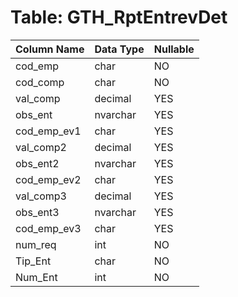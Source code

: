 # Table: GTH_RptEntrevDet

| Column Name | Data Type | Nullable |
|-------------|-----------|----------|
| cod_emp | char | NO |
| cod_comp | char | NO |
| val_comp | decimal | YES |
| obs_ent | nvarchar | YES |
| cod_emp_ev1 | char | YES |
| val_comp2 | decimal | YES |
| obs_ent2 | nvarchar | YES |
| cod_emp_ev2 | char | YES |
| val_comp3 | decimal | YES |
| obs_ent3 | nvarchar | YES |
| cod_emp_ev3 | char | YES |
| num_req | int | NO |
| Tip_Ent | char | NO |
| Num_Ent | int | NO |
